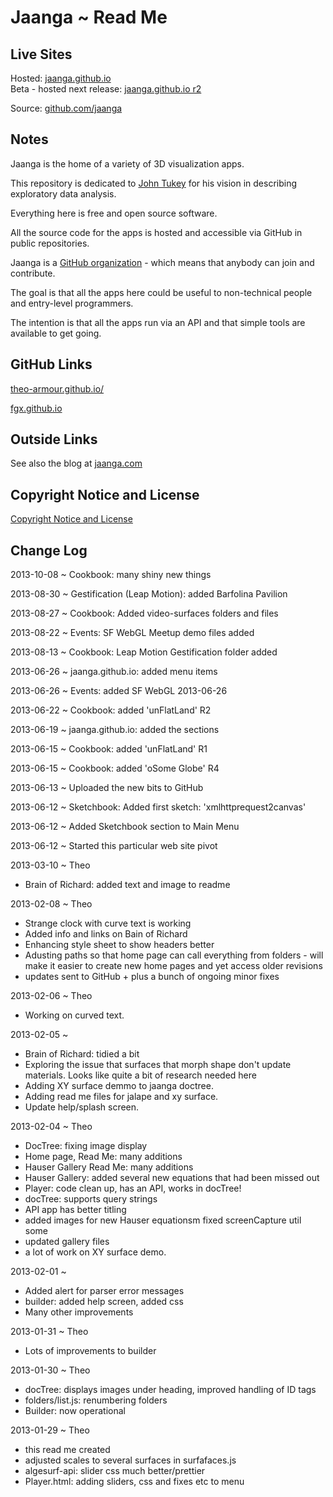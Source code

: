 Jaanga ~ Read Me
================

## Live Sites
Hosted: [jaanga.github.io]( http://jaanga.github.io )  
Beta - hosted next release: [jaanga.github.io r2]( http://jaanga.github.io/home/r2/ )

Source: [github.com/jaanga]( http://github.com/jaanga/jaanga.github.io )  




## Notes

Jaanga is the home of a variety of 3D visualization apps.

This repository is dedicated to [John Tukey]( http://en.wikipedia.org/wiki/John_Tukey ) for his vision in describing exploratory data analysis.

Everything here is free and open source software.

All the source code for the apps is hosted and accessible via GitHub in public repositories.

Jaanga is a [GitHub organization]( https://github.com/blog/674-introducing-organizations ) - which means that anybody can join and contribute.

The goal is that all the apps here could be useful to non-technical people and entry-level programmers.

The intention is that all the apps run via an API and that simple tools are available to get going.

## GitHub Links

[theo-armour.github.io/]( http://theo-armour.github.io/ )

[fgx.github.io]( http://fgx.github.io ) 

## Outside Links
See also the blog at [jaanga.com](http://jaanga.com ) 

## Copyright Notice and License
[ Copyright Notice and License ]( https://github.com/jaanga/jaanga.github.io/copyright-notice-and-license.md )

## Change Log

2013-10-08 ~ Cookbook: many shiny new things

2013-08-30 ~ Gestification (Leap Motion): added Barfolina Pavilion  

2013-08-27 ~ Cookbook: Added video-surfaces folders and files  

2013-08-22 ~ Events: SF WebGL Meetup demo files added  

2013-08-13 ~ Cookbook: Leap Motion Gestification folder added  

2013-06-26 ~ jaanga.github.io: added menu items  

2013-06-26 ~ Events: added SF WebGL 2013-06-26  

2013-06-22 ~ Cookbook: added 'unFlatLand' R2  

2013-06-19 ~ jaanga.github.io: added the sections  

2013-06-15 ~ Cookbook: added 'unFlatLand' R1  

2013-06-15 ~ Cookbook: added 'oSome Globe' R4  

2013-06-13 ~ Uploaded the new bits to GitHub  

2013-06-12 ~ Sketchbook: Added first sketch: 'xmlhttprequest2canvas'  

2013-06-12 ~ Added Sketchbook section to Main Menu  

2013-06-12 ~ Started this particular web site pivot  


2013-03-10 ~ Theo
* Brain of Richard: added text and image to readme

2013-02-08 ~ Theo
* Strange clock with curve text is working
* Added info and links on Bain of Richard
* Enhancing style sheet to show headers better
* Adusting paths so that home page can call everything from folders - will make it easier to create new home pages and yet access older revisions
* updates sent to GitHub + plus a bunch of ongoing minor fixes

2013-02-06 ~ Theo
* Working on curved text.

2013-02-05 ~ 
* Brain of Richard: tidied a bit
* Exploring the issue that surfaces that morph shape don't update materials. Looks like quite a bit of research needed here
* Adding XY surface demmo to jaanga doctree.
* Adding read me files for jalape and xy surface.
* Update help/splash screen.

2013-02-04 ~ Theo
* DocTree: fixing image display
* Home page, Read Me: many additions
* Hauser Gallery Read Me: many additions
* Hauser Gallery: added several new equations that had been missed out
* Player: code clean up, has an API, works in docTree!
* docTree: supports query strings
* API app has better titling
* added images for new Hauser equationsm fixed screenCapture util some
* updated gallery files
* a lot of work on XY surface demo.


2013-02-01 ~ 
* Added alert for parser error messages
* builder: added help screen, added css
* Many other improvements

2013-01-31 ~ Theo
* Lots of improvements to builder

2013-01-30 ~ Theo
* docTree: displays images under heading, improved handling of ID tags
* folders/list.js: renumbering folders
* Builder: now operational

2013-01-29 ~ Theo
* this read me created
* adjusted scales to several surfaces in surfafaces.js
* algesurf-api: slider css much better/prettier
* Player.html: adding sliders, css and fixes etc to menu



